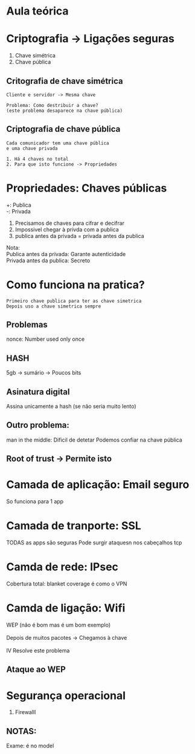 # Aula teórica

# Criptografia -> Ligações seguras

1. Chave simétrica
2. Chave pública

## Critografia de chave simétrica

```
Cliente e servidor -> Mesma chave

Problema: Como destribuir a chave?
(este problema desaparece na chave pública)
```

## Criptografia de chave pública
```
Cada comunicador tem uma chave pública
e uma chave privada

1. Há 4 chaves no total
2. Para que isto funcione -> Propriedades

```

# Propriedades: Chaves públicas

+: Publica \
-: Privada

1. Precisamos de chaves para cifrar e decifrar
2. Impossivel chegar à privda com a publica
3. publica antes da privada = privada antes da publica

Nota: \
Publica antes da privada: Garante autenticidade \
Privada antes da publica: Secreto

# Como funciona na pratica?
```
Primeiro chave publica para ter as chave simetrica
Depois uso a chave simetrica sempre
```

## Problemas
nonce: Number used only  once

## HASH

5gb -> sumário -> Poucos bits

## Asinatura digital
Assina unicamente a hash (se não seria muito lento)

## Outro problema:
man in the middle: Dificil de detetar
Podemos confiar na chave pública

## Root of trust -> Permite isto

# Camada de aplicação: Email seguro
So funciona para 1 app

# Camada de tranporte: SSL
TODAS as apps são seguras
Pode surgir ataquesn nos cabeçalhos tcp

# Camda de rede: IPsec
Cobertura total: blanket coverage
é como o VPN 

# Camda de ligação: Wifi
WEP (não é bom mas é um bom exemplo) \
\
Depois de muitos pacotes -> Chegamos à chave \
\
IV Resolve este problema

## Ataque ao WEP

# Segurança operacional
1. Firewalll

## NOTAS:
Exame: é no model 


